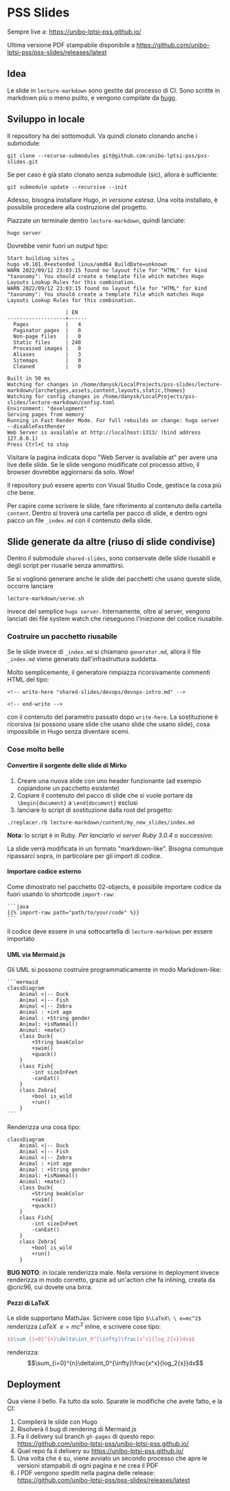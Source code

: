 # PSS Slides

Sempre live a: https://unibo-lptsi-pss.github.io/

Ultima versione PDF stampabile disponibile a https://github.com/unibo-lptsi-pss/pss-slides/releases/latest

## Idea

Le slide in `lecture-markdown` sono gestite dal processo di CI.
Sono scritte in markdown più o meno pulito,
e vengono compilate da [hugo](https://gohugo.io/).

## Sviluppo in locale

Il repository ha dei sottomoduli.
Va quindi clonato clonando anche i submodule:

``
git clone --recurse-submodules git@github.com:unibo-lptsi-pss/pss-slides.git
``

Se per caso è già stato clonato senza submodule (sic),
allora è sufficiente:

``
git submodule update --recursive --init
``

Adesso, bisogna installare Hugo, in *versione estesa*.
Una volta installato, è possibile procedere alla costruzione del progetto.

Piazzate un terminale dentro `lecture-markdown`, quindi lanciate:

``
hugo server
``

Dovrebbe venir fuori un output tipo:

```
Start building sites … 
hugo v0.101.0+extended linux/amd64 BuildDate=unknown
WARN 2022/09/12 23:03:15 found no layout file for "HTML" for kind "taxonomy": You should create a template file which matches Hugo Layouts Lookup Rules for this combination.
WARN 2022/09/12 23:03:15 found no layout file for "HTML" for kind "taxonomy": You should create a template file which matches Hugo Layouts Lookup Rules for this combination.

                   | EN   
-------------------+------
  Pages            |   4  
  Paginator pages  |   0  
  Non-page files   |   0  
  Static files     | 248  
  Processed images |   0  
  Aliases          |   3  
  Sitemaps         |   0  
  Cleaned          |   0  

Built in 50 ms
Watching for changes in /home/danysk/LocalProjects/pss-slides/lecture-markdown/{archetypes,assets,content,layouts,static,themes}
Watching for config changes in /home/danysk/LocalProjects/pss-slides/lecture-markdown/config.toml
Environment: "development"
Serving pages from memory
Running in Fast Render Mode. For full rebuilds on change: hugo server --disableFastRender
Web Server is available at http://localhost:1313/ (bind address 127.0.0.1)
Press Ctrl+C to stop
```

Visitare la pagina indicata dopo "Web Server is available at" per avere una live delle slide.
Se le slide vengono modificate col processo attivo,
il browser dovrebbe aggiornarsi da solo. Wow!

Il repository può essere aperto con Visual Studio Code, gestisce la cosa più che bene.

Per capire come scrivere le slide, fare riferimento al contenuto della cartella `content`.
Dentro si troverà una cartella per pacco di slide,
e dentro ogni pacco un file `_index.md` con il contenuto della slide.

## Slide generate da altre (riuso di slide condivise)

Dentro il submodule `shared-slides`,
sono conservate delle slide riusabili e degli script per riusarle senza ammattirsi.

Se si vogliono generare anche le slide dei pacchetti che usano queste slide,
occorre lanciare

```
lecture-markdown/serve.sh
```

Invece del semplice `hugo server`.
Internamente, oltre al server,
vengono lanciati dei file system watch che rieseguono l'iniezione del codice riusabile.

### Costruire un pacchetto riusabile

Se le slide invece di `_index.md` si chiamano `generator.md`,
allora il file `_index.md` viene generato dall'infrastruttura suddetta.

Molto semplicemente, il generatore rimpiazza ricorsivamente commenti HTML del tipo:

```
<!-- write-here "shared-slides/devops/devops-intro.md" -->

<!-- end-write -->
```

con il contenuto del parametro passato dopo `write-here`.
La sostituzione è ricorsiva
(si possono usare slide che usano slide che usano slide),
cosa impossibile in Hugo senza diventare scemi.

### Cose molto belle

#### Convertire il sorgente delle slide di Mirko

1. Creare una nuova slide con uno header funzionante (ad esempio copiandone un pacchetto esistente)
2. Copiare il contenuto del pacco di slide che si vuole portare da `\begin{document}` a `\end{document}` esclusi
3. lanciare lo script di sostituzione dalla root del progetto:

```
./replacer.rb lecture-markdown/content/my_new_slides/index.md
```

**Nota**: lo script è in Ruby. *Per lanciarlo vi server Ruby 3.0.4 o successivo*.

La slide verrà modificata in un formato "markdown-like".
Bisogna comunque ripassarci sopra, in particolare per gli import di codice.

#### Importare codice esterno

Come dimostrato nel pacchetto 02-objects, è possibile importare codice da fuori usando lo shortcode
`import-raw`:

<div><pre><code>```java
{{% import-raw path="path/to/your/code" %}}
```
</code></pre></div>

Il codice deve essere in una sottocartella di `lecture-markdown` per essere importato

#### UML via Mermaid.js

Gli UML si possono costruire programmaticamente in modo Markdown-like:

<div><pre><code>```mermaid
classDiagram
    Animal <|-- Duck
    Animal <|-- Fish
    Animal <|-- Zebra
    Animal : +int age
    Animal : +String gender
    Animal: +isMammal()
    Animal: +mate()
    class Duck{
        +String beakColor
        +swim()
        +quack()
    }
    class Fish{
        -int sizeInFeet
        -canEat()
    }
    class Zebra{
        +bool is_wild
        +run()
    }
```</code></pre></div>

Renderizza una cosa tipo:

```mermaid
classDiagram
    Animal <|-- Duck
    Animal <|-- Fish
    Animal <|-- Zebra
    Animal : +int age
    Animal : +String gender
    Animal: +isMammal()
    Animal: +mate()
    class Duck{
        +String beakColor
        +swim()
        +quack()
    }
    class Fish{
        -int sizeInFeet
        -canEat()
    }
    class Zebra{
        +bool is_wild
        +run()
    }
```

**BUG NOTO**: in locale renderizza male.
Nella versione in deployment invece renderizza in modo corretto,
grazie ad un'action che fa inlining,
creata da @cric96, cui dovete una birra.

#### Pezzi di LaTeX

Le slide supportano MathJax. Scrivere cose tipo `$\LaTeX\ \ e=mc^2$` renderizza $LaTeX\ \ e=mc^2$ inline,
e scrivere cose tipo:
```latex
$$\sum_{i=0}^{n}\delta\int_0^{\infty}\frac{x^x}{log_2{x}}dx$$
```
renderizza:
$$\sum_{i=0}^{n}\delta\int_0^{\infty}\frac{x^x}{log_2{x}}dx$$

## Deployment

Qua viene il bello. Fa tutto da solo.
Sparate le modifiche che avete fatto,
e la CI:

1. Compilerà le slide con Hugo
2. Risolverà il bug di rendering di Mermaid.js
3. Fa il delivery sul branch `gh-pages` di questo repo: https://github.com/unibo-lptsi-pss/unibo-lptsi-pss.github.io/
4. Quel repo fa il delivery su https://unibo-lptsi-pss.github.io/
5. Una volta che è su, viene avviato un secondo processo che apre le versioni stampabili di ogni pagina e ne crea il PDF
6. I PDF vengono spediti nella pagina delle release: https://github.com/unibo-lptsi-pss/pss-slides/releases/latest
